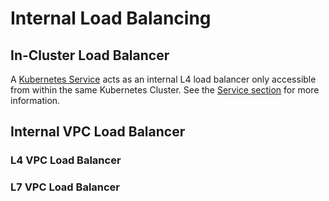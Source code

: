 # Internal Load Balancing

## In-Cluster Load Balancer

A [Kubernetes Service](../service.md#service) acts as an internal L4 load balancer only accessible from within the same Kubernetes Cluster. See the [Service section](../service.md#service) for more information.

## Internal VPC Load Balancer

### L4 VPC Load Balancer

### L7 VPC Load Balancer

